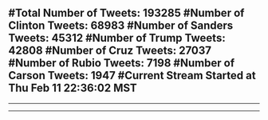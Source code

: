 #Total Number of Tweets: 193285 
#Number of Clinton Tweets: 68983
#Number of Sanders Tweets: 45312
#Number of Trump Tweets: 42808
#Number of Cruz Tweets: 27037
#Number of Rubio Tweets: 7198
#Number of Carson Tweets: 1947
#Current Stream Started at Thu Feb 11 22:36:02 MST
---
---
---
